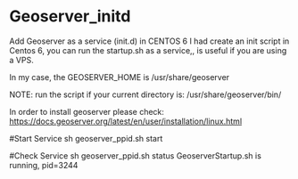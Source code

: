 # Geoserver_initd
Add Geoserver as a service (init.d)  in CENTOS 6
I had create an init script in Centos  6, you can run the startup.sh as a service,, is useful if you are using a VPS.

In my case, the GEOSERVER_HOME is /usr/share/geoserver

NOTE:
run the script if your current directory is: /usr/share/geoserver/bin/

In order to install geoserver please check: 
https://docs.geoserver.org/latest/en/user/installation/linux.html

#Start Service
sh geoserver_ppid.sh start

#Check Service
sh geoserver_ppid.sh status
GeoserverStartup.sh is running, pid=3244

